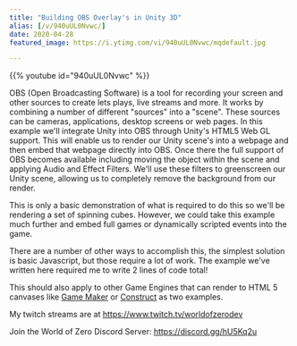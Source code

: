 ```yaml
---
title: "Building OBS Overlay's in Unity 3D"
alias: [/v/940uUL0Nvwc/]
date: 2020-04-28
featured_image: https://i.ytimg.com/vi/940uUL0Nvwc/mqdefault.jpg

---
```


{{% youtube id="940uUL0Nvwc" %}}

OBS (Open Broadcasting Software) is a tool for recording your screen and other sources to create lets plays, live streams and more. It works by combining a number of different "sources" into a "scene". These sources can be cameras, applications, desktop screens or web pages. In this example we'll integrate Unity into OBS through Unity's HTML5 Web GL support. This will enable us to render our Unity scene's into a webpage and then embed that webpage directly into OBS. Once there the full support of OBS becomes available including moving the object within the scene and applying Audio and Effect Filters. We'll use these filters to greenscreen our Unity scene, allowing us to completely remove the background from our render.

This is only a basic demonstration of what is required to do this so we'll be rendering a set of spinning cubes. However, we could take this example much further and embed full games or dynamically scripted events into the game.

There are a number of other ways to accomplish this, the simplest solution is basic Javascript, but those require a lot of work. The example we've written here required me to write 2 lines of code total!

This should also apply to other Game Engines that can render to HTML 5 canvases like [Game Maker](https://www.yoyogames.com/gamemaker) or [Construct](https://www.construct.net/en/make-games/games-editor) as two examples.

My twitch streams are at https://www.twitch.tv/worldofzerodev

Join the World of Zero Discord Server: https://discord.gg/hU5Kq2u